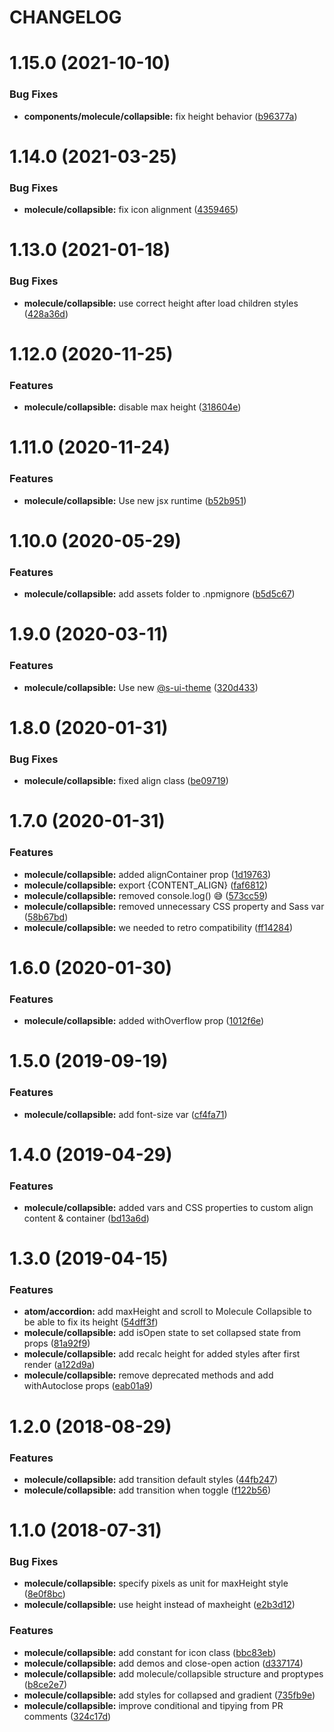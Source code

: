 # CHANGELOG

# 1.15.0 (2021-10-10)


### Bug Fixes

* **components/molecule/collapsible:** fix height behavior ([b96377a](https://github.com/SUI-Components/sui-components/commit/b96377a3fedded9ea27d5be1a5ff7251bb2cb671))



# 1.14.0 (2021-03-25)


### Bug Fixes

* **molecule/collapsible:** fix icon alignment ([4359465](https://github.com/SUI-Components/sui-components/commit/43594659033785781224a3105998aa3e6f0013b2))



# 1.13.0 (2021-01-18)


### Bug Fixes

* **molecule/collapsible:** use correct height after load children styles ([428a36d](https://github.com/SUI-Components/sui-components/commit/428a36d399f34bd322adc4335f24839c267181ea))



# 1.12.0 (2020-11-25)


### Features

* **molecule/collapsible:** disable max height ([318604e](https://github.com/SUI-Components/sui-components/commit/318604e54462386dcb634f6300668e68ed5d101c))



# 1.11.0 (2020-11-24)


### Features

* **molecule/collapsible:** Use new jsx runtime ([b52b951](https://github.com/SUI-Components/sui-components/commit/b52b9514c440815193385e17be15aa6545e060b8))



# 1.10.0 (2020-05-29)


### Features

* **molecule/collapsible:** add assets folder to .npmignore ([b5d5c67](https://github.com/SUI-Components/sui-components/commit/b5d5c67dc28fd5bedcd7deec90d7fc1ab8648d90))



# 1.9.0 (2020-03-11)


### Features

* **molecule/collapsible:** Use new [@s-ui-theme](https://github.com/s-ui-theme) ([320d433](https://github.com/SUI-Components/sui-components/commit/320d433de5f365ee217e8135b477f80ac59d3f35))



# 1.8.0 (2020-01-31)


### Bug Fixes

* **molecule/collapsible:** fixed align class ([be09719](https://github.com/SUI-Components/sui-components/commit/be097199b2e7755a3bd706b2c6e6465d46c2d92f))



# 1.7.0 (2020-01-31)


### Features

* **molecule/collapsible:** added alignContainer prop ([1d19763](https://github.com/SUI-Components/sui-components/commit/1d19763945973dea8d52881d5fe8e9eb36a1b042))
* **molecule/collapsible:** export {CONTENT_ALIGN} ([faf6812](https://github.com/SUI-Components/sui-components/commit/faf68120751196bb9e8f13c0258adc6308f1ea2e))
* **molecule/collapsible:** removed console.log() 😅 ([573cc59](https://github.com/SUI-Components/sui-components/commit/573cc59a46383a2c954d78985da5c915cba0fb8a))
* **molecule/collapsible:** removed unnecessary CSS property and Sass var ([58b67bd](https://github.com/SUI-Components/sui-components/commit/58b67bd538a9e783684c70f76c5bd152dafd1ffd))
* **molecule/collapsible:** we needed to retro compatibility ([ff14284](https://github.com/SUI-Components/sui-components/commit/ff142849af1922629fd0973bd45daf8dd82b633b))



# 1.6.0 (2020-01-30)


### Features

* **molecule/collapsible:** added withOverflow prop ([1012f6e](https://github.com/SUI-Components/sui-components/commit/1012f6eea64b43a815003393c5f986bde02485f1))



# 1.5.0 (2019-09-19)


### Features

* **molecule/collapsible:** add font-size var ([cf4fa71](https://github.com/SUI-Components/sui-components/commit/cf4fa71eb823fc263b224efb9d1dd990260b3e37))



# 1.4.0 (2019-04-29)


### Features

* **molecule/collapsible:** added vars and CSS properties to custom align content & container ([bd13a6d](https://github.com/SUI-Components/sui-components/commit/bd13a6da3eeab9aa8a0a064b14af7b269310192f))



# 1.3.0 (2019-04-15)


### Features

* **atom/accordion:** add maxHeight and scroll to Molecule Collapsible to be able to fix its height ([54dff3f](https://github.com/SUI-Components/sui-components/commit/54dff3f956e38b572b9c352b461ab93d6af5a5b7))
* **molecule/collapsible:** add isOpen state to set collapsed state from props ([81a92f9](https://github.com/SUI-Components/sui-components/commit/81a92f9e3e9f4cdc35f264832beae8ec3da767cb))
* **molecule/collapsible:** add recalc height for added styles after first render ([a122d9a](https://github.com/SUI-Components/sui-components/commit/a122d9ae4edfd74f7da5064cf6d6d683d8a1bc8d))
* **molecule/collapsible:** remove deprecated methods and add withAutoclose props ([eab01a9](https://github.com/SUI-Components/sui-components/commit/eab01a9852597c36af13bb2519daaeb127f5e35b))



# 1.2.0 (2018-08-29)


### Features

* **molecule/collapsible:** add transition default styles ([44fb247](https://github.com/SUI-Components/sui-components/commit/44fb247785d0422375ad492a57501cef0e3403d3))
* **molecule/collapsible:** add transition when toggle ([f122b56](https://github.com/SUI-Components/sui-components/commit/f122b56a7c4f894a66ef8b12067056664a47b015))



# 1.1.0 (2018-07-31)


### Bug Fixes

* **molecule/collapsible:** specify pixels as unit for maxHeight style ([8e0f8bc](https://github.com/SUI-Components/sui-components/commit/8e0f8bcebceb7d2fec40df999529c2d8800bbb09))
* **molecule/collapsible:** use height instead of maxheight ([e2b3d12](https://github.com/SUI-Components/sui-components/commit/e2b3d121b68bc752633cc6ce8d0cec9c44083e6b))


### Features

* **molecule/collapsible:** add constant for icon class ([bbc83eb](https://github.com/SUI-Components/sui-components/commit/bbc83eb9e4b160c28eb9aa8f8e5739a3bde1aa98))
* **molecule/collapsible:** add demos and close-open action ([d337174](https://github.com/SUI-Components/sui-components/commit/d3371743d1e3b1c06aa1f2214c25e06577425c10))
* **molecule/collapsible:** add molecule/collapsible structure and proptypes ([b8ce2e7](https://github.com/SUI-Components/sui-components/commit/b8ce2e7c072ecd62c8c40432b1d95541591f63aa))
* **molecule/collapsible:** add styles for collapsed and gradient ([735fb9e](https://github.com/SUI-Components/sui-components/commit/735fb9e41bb52b5e0180d713471c8ea03b023b04))
* **molecule/collapsible:** improve conditional and tipying from PR comments ([324c17d](https://github.com/SUI-Components/sui-components/commit/324c17d60188b1ca9336538da45b381b3bc975ea))



